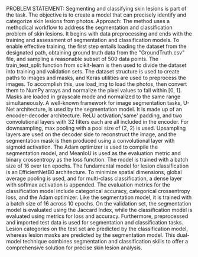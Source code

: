PROBLEM STATEMENT: Segmenting and classifying skin lesions is part of the task. The objective is to create a model that can precisely identify and categorize skin lesions from photos.
Approach: The method uses a methodical workflow to address the segmentation and classification problem of skin lesions. It begins with data preprocessing and ends with the training and assessment of segmentation and classification models.
To enable effective training, the first step entails loading the dataset from the designated path, obtaining ground truth data from the "GroundTruth.csv" file, and sampling a reasonable subset of 500 data points. The train_test_split function from scikit-learn is then used to divide the dataset into training and validation sets.
The dataset structure is used to create paths to images and masks, and Keras utilities are used to preprocess the images. To accomplish this, use load_img to load the photos, then convert them to NumPy arrays and normalize the pixel values to fall within [0, 1]. Masks are loaded in grayscale mode and normalized to the same range simultaneously.
A well-known framework for image segmentation tasks, U-Net architecture, is used by the segmentation model. It is made up of an encoder-decoder architecture. ReLU activation,'same' padding, and two convolutional layers with 32 filters each are all included in the encoder. For downsampling, max pooling with a pool size of (2, 2) is used. Upsampling layers are used on the decoder side to reconstruct the image, and the segmentation mask is then produced using a convolutional layer with sigmoid activation. The Adam optimizer is used to compile the segmentation model, and MeanIoU is used as the evaluation metric and binary crossentropy as the loss function. The model is trained with a batch size of 16 over ten epochs.
The fundamental model for lesion classification is an EfficientNetB0 architecture. To minimize spatial dimensions, global average pooling is used, and for multi-class classification, a dense layer with softmax activation is appended. The evaluation metrics for the classification model include categorical accuracy, categorical crossentropy loss, and the Adam optimizer. Like the segmentation model, it is trained with a batch size of 16 across 10 epochs.
On the validation set, the segmentation model is evaluated using the Jaccard Index, while the classification model is evaluated using metrics for loss and accuracy. Furthermore, preprocessed and imported test data is used for segmentation and classification tasks. Lesion categories on the test set are predicted by the classification model, whereas lesion masks are predicted by the segmentation model. This dual-model technique combines segmentation and classification skills to offer a comprehensive solution for precise skin lesion analysis.
